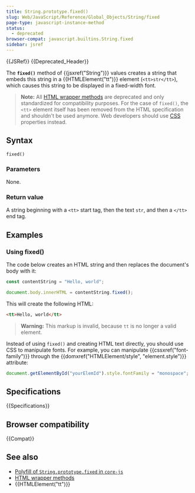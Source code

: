 ```yaml
---
title: String.prototype.fixed()
slug: Web/JavaScript/Reference/Global_Objects/String/fixed
page-type: javascript-instance-method
status:
  - deprecated
browser-compat: javascript.builtins.String.fixed
sidebar: jsref
---
```


{{JSRef}} {{Deprecated_Header}}

The **`fixed()`** method of {{jsxref("String")}} values creates a string that embeds this string in a {{HTMLElement("tt")}} element (`<tt>str</tt>`), which causes this string to be displayed in a fixed-width font.

> **Note:** All [HTML wrapper methods](/en-US/docs/Web/JavaScript/Reference/Global_Objects/String#html_wrapper_methods) are deprecated and only standardized for compatibility purposes. For the case of `fixed()`, the `<tt>` element itself has been removed from the HTML specification and shouldn't be used anymore. Web developers should use [CSS](/en-US/docs/Web/CSS) properties instead.

## Syntax

```js-nolint
fixed()
```

### Parameters

None.

### Return value

A string beginning with a `<tt>` start tag, then the text `str`, and then a `</tt>` end tag.

## Examples

### Using fixed()

The code below creates an HTML string and then replaces the document's body with it:

```js
const contentString = "Hello, world";

document.body.innerHTML = contentString.fixed();
```

This will create the following HTML:

```html
<tt>Hello, world</tt>
```

> **Warning:** This markup is invalid, because `tt` is no longer a valid element.

Instead of using `fixed()` and creating HTML text directly, you should use CSS to manipulate fonts. For example, you can manipulate {{cssxref("font-family")}} through the {{domxref("HTMLElement/style", "element.style")}} attribute:

```js
document.getElementById("yourElemId").style.fontFamily = "monospace";
```

## Specifications

{{Specifications}}

## Browser compatibility

{{Compat}}

## See also

- [Polyfill of `String.prototype.fixed` in `core-js`](https://github.com/zloirock/core-js#ecmascript-string-and-regexp)
- [HTML wrapper methods](/en-US/docs/Web/JavaScript/Reference/Global_Objects/String#html_wrapper_methods)
- {{HTMLElement("tt")}}
